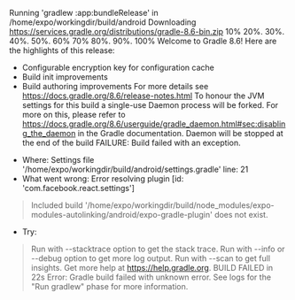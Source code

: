 Running 'gradlew :app:bundleRelease' in /home/expo/workingdir/build/android
Downloading https://services.gradle.org/distributions/gradle-8.6-bin.zip
10%
20%.
30%.
40%.
50%.
60%
70%
80%.
90%.
100%
Welcome to Gradle 8.6!
Here are the highlights of this release:
- Configurable encryption key for configuration cache
 - Build init improvements
 - Build authoring improvements
For more details see https://docs.gradle.org/8.6/release-notes.html
To honour the JVM settings for this build a single-use Daemon process will be forked. For more on this, please refer to https://docs.gradle.org/8.6/userguide/gradle_daemon.html#sec:disabling_the_daemon in the Gradle documentation.
Daemon will be stopped at the end of the build
FAILURE:
Build failed with an exception.
* Where:
Settings file '/home/expo/workingdir/build/android/settings.gradle' line: 21
* What went wrong:
Error resolving plugin [id: 'com.facebook.react.settings']
> Included build '/home/expo/workingdir/build/node_modules/expo-modules-autolinking/android/expo-gradle-plugin' does not exist.
* Try:
> Run with --stacktrace option to get the stack trace.
> Run with --info or --debug option to get more log output.
> Run with --scan to get full insights.
> Get more help at https://help.gradle.org.
BUILD FAILED
in 22s
Error: Gradle build failed with unknown error. See logs for the "Run gradlew" phase for more information.